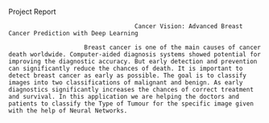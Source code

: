Project Report

                                       Cancer Vision: Advanced Breast Cancer Prediction with Deep Learning
                        
                         Breast cancer is one of the main causes of cancer death worldwide. Computer-aided diagnosis systems showed potential for improving the diagnostic accuracy. But early detection and prevention can significantly reduce the chances of death. It is important to detect breast cancer as early as possible. The goal is to classify images into two classifications of malignant and benign. As early diagnostics significantly increases the chances of correct treatment and survival. In this application we are helping the doctors and patients to classify the Type of Tumour for the specific image given with the help of Neural Networks.                                        
